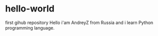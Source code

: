 # hello-world
first gihub repository
Hello i'am AndreyZ from Russia and i learn Python programming language.

